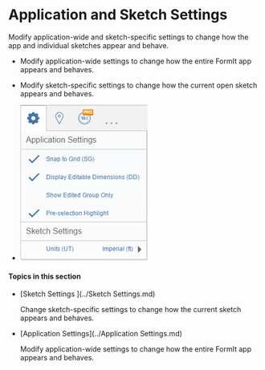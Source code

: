 # Application and Sketch Settings

Modify application-wide and sketch-specific settings to change how the app and individual sketches appear and behave.

* Modify application-wide settings to change how the entire FormIt app appears and behaves.
* Modify sketch-specific settings to change how the current open sketch appears and behaves.

* ![](Images/GUID-5F96059C-1A35-4067-BA6F-52429737CD66-low.png)

#### Topics in this section

* [Sketch Settings ](../Sketch Settings.md)

  Change sketch-specific settings to change how the current sketch appears and behaves.

* [Application Settings](../Application Settings.md)

  Modify application-wide settings to change how the entire FormIt app appears and behaves.



